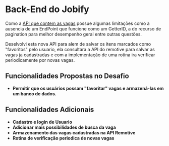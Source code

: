 # Back-End do Jobify

Como a [API que contem as vagas](https://github.com/remotive-com/remote-jobs-api) possue algumas limitações como a ausencia de um EndPoint que funcione como um GetterID, a do recurso de pagination para melhor desempenho geral entre outras questões.

Deselvolvi esta nova API para alem de salvar os itens marcados como "favoritos" pelo usuario, ela consultara a API do remotive para salvar as vagas ja cadastradas e com a implementação de uma rotina ira verificar periodicamente por novas vagas.

## Funcionalidades Propostas no Desafio

- **Permitir que os usuários possam "favoritar" vagas e armazená-las em um banco de dados.**

## Funcionalidades Adicionais

- **Cadastro e login de Usuario**
- **Adicionar mais possibilidades de busca da vaga**
- **Armazenamento das vagas cadastradas na API Remotive**
- **Rotina de verificação periodica de novas vagas**
